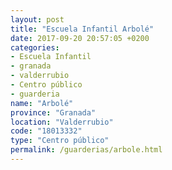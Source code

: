 ```yaml
---
layout: post
title: "Escuela Infantil Arbolé"
date: 2017-09-20 20:57:05 +0200
categories:
- Escuela Infantil
- granada
- valderrubio
- Centro público
- guarderia
name: "Arbolé"
province: "Granada"
location: "Valderrubio"
code: "18013332"
type: "Centro público"
permalink: /guarderias/arbole.html
---
```

